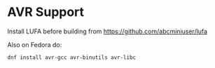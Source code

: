 # AVR Support

Install LUFA before building from https://github.com/abcminiuser/lufa

Also on Fedora do:

    dnf install avr-gcc avr-binutils avr-libc
